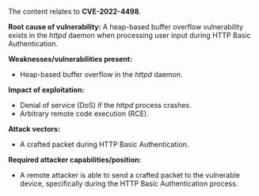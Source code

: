The content relates to **CVE-2022-4498**.

**Root cause of vulnerability:**
A heap-based buffer overflow vulnerability exists in the *httpd* daemon when processing user input during HTTP Basic Authentication.

**Weaknesses/vulnerabilities present:**
- Heap-based buffer overflow in the *httpd* daemon.

**Impact of exploitation:**
- Denial of service (DoS) if the *httpd* process crashes.
- Arbitrary remote code execution (RCE).

**Attack vectors:**
- A crafted packet during HTTP Basic Authentication.

**Required attacker capabilities/position:**
- A remote attacker is able to send a crafted packet to the vulnerable device, specifically during the HTTP Basic Authentication process.